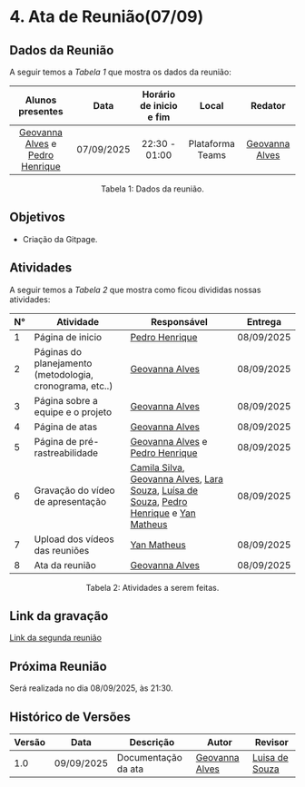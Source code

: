 # 4. Ata de Reunião(07/09)

## Dados da Reunião

A seguir temos a <i>Tabela 1</i> que mostra os dados da reunião:

|                                     Alunos presentes                                     |    Data    | Horário de inicio e fim |      Local       | Redator |
| :--------------------------------------------------------------------------------------: | :--------: | :---------------------: | :--------------: | :--------------: |
| [Geovanna Alves](https://github.com/GeovannaUmbelino) e [Pedro Henrique](https://github.com/pedrohpsantos)| 07/09/2025 |      22:30 - 01:00      | Plataforma Teams | [Geovanna Alves](https://github.com/GeovannaUmbelino)|
<figcaption align="center">Tabela 1: Dados da reunião.</figcaption>

## Objetivos

- Criação da Gitpage.




## Atividades

A seguir temos a <i>Tabela 2</i> que mostra como ficou divididas nossas atividades:

| N°| Atividade | Responsável | Entrega |
| ---- | ---- | ---- | ---- | 
| 1 | Página de inicio | [Pedro Henrique](https://github.com/pedrohpsantos) | 08/09/2025 |
| 2 | Páginas do planejamento (metodologia, cronograma, etc..)  | [Geovanna Alves](https://github.com/GeovannaUmbelino) | 08/09/2025 |
| 3|  Página sobre a equipe e o projeto| [Geovanna Alves](https://github.com/GeovannaUmbelino)| 08/09/2025|
| 4|  Página de atas |[Geovanna Alves](https://github.com/GeovannaUmbelino) | 08/09/2025|
| 5|  Página de pré-rastreabilidade| [Geovanna Alves](https://github.com/GeovannaUmbelino) e [Pedro Henrique](https://github.com/pedrohpsantos) | 08/09/2025|
| 6|  Gravação do vídeo de apresentação|  [Camila Silva](https://github.com/CamilaSilvaC), [Geovanna Alves](https://github.com/GeovannaUmbelino), [Lara Souza](https://github.com/mel14-hub), [Luísa de Souza](https://github.com/luisa12ll), [Pedro Henrique](https://github.com/pedrohpsantos) e [Yan Matheus](https://github.com/Yanmatheus0812) | 08/09/2025|
| 7| Upload dos vídeos das reuniões | [Yan Matheus](https://github.com/Yanmatheus0812)| 08/09/2025|
| 8| Ata da reunião |[Geovanna Alves](https://github.com/GeovannaUmbelino) | 08/09/2025|
<figcaption align="center">Tabela 2: Atividades a serem feitas.</figcaption>

## Link da gravação

[Link da segunda reunião]()

## Próxima Reunião

Será realizada no dia 08/09/2025, às 21:30.

## Histórico de Versões

| Versão | Data       | Descrição               | Autor                                                     | Revisor                                                 |
|--------|------------|------------------------|-----------------------------------------------------------|--------------------------------------------------------|
| 1.0    | 09/09/2025 | Documentação da ata     | [Geovanna Alves](https://github.com/GeovannaUmbelino)     | [Luisa de Souza](https://github.com/luisa12ll)       |
